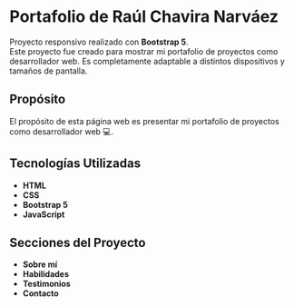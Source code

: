 # Portafolio de Raúl Chavira Narváez

Proyecto responsivo realizado con **Bootstrap 5**.  
Este proyecto fue creado para mostrar mi portafolio de proyectos como desarrollador web. Es completamente adaptable a distintos dispositivos y tamaños de pantalla.

## Propósito

El propósito de esta página web es presentar mi portafolio de proyectos como desarrollador web 💻.

## Tecnologías Utilizadas

- **HTML**
- **CSS**
- **Bootstrap 5**
- **JavaScript**

## Secciones del Proyecto

- **Sobre mí**
- **Habilidades**
- **Testimonios**
- **Contacto**
